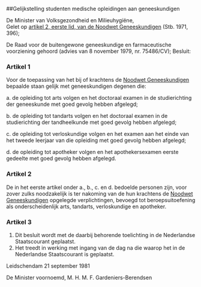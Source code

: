 <meta http-equiv='Content-Type' content='text/html; charset=utf-8' />

##Gelijkstelling studenten medische opleidingen aan geneeskundigen 

De Minister van Volksgezondheid en Milieuhygiëne,  
Gelet op [artikel 2, eerste lid, van de Noodwet Geneeskundigen](../../../../../../../../wet/noodwet/geneeskundigen/BWBR0002758/README.md) (Stb. 1971, 396);

De Raad voor de buitengewone geneeskundige en farmaceutische voorziening gehoord (advies van 8 november 1979, nr. 75486/CV);
Besluit:    

### Artikel  1  

Voor de toepassing van het bij of krachtens de [Noodwet Geneeskundigen](../../../../../../../../wet/noodwet/geneeskundigen/BWBR0002758/README.md) bepaalde staan gelijk met geneeskundigen degenen die: 

a. de opleiding tot arts volgen en het doctoraal examen in de studierichting der geneeskunde met goed gevolg hebben afgelegd; 

b. de opleiding tot tandarts volgen en het doctoraal examen in de studierichting der tandheelkunde met goed gevolg hebben afgelegd; 

c. de opleiding tot verloskundige volgen en het examen aan het einde van het tweede leerjaar van die opleiding met goed gevolg hebben afgelegd; 

d. de opleiding tot apotheker volgen en het apothekersexamen eerste gedeelte met goed gevolg hebben afgelegd.  

### Artikel  2  

De in het eerste artikel onder a., b., c. en d. bedoelde personen zijn, voor zover zulks noodzakelijk is ter nakoming van de hun krachtens de [Noodwet Geneeskundigen](../../../../../../../../wet/noodwet/geneeskundigen/BWBR0002758/README.md) opgelegde verplichtingen, bevoegd tot beroepsuitoefening als onderscheidenlijk arts, tandarts, verloskundige en apotheker. 

### Artikel  3  

1.  Dit besluit wordt met de daarbij behorende toelichting in de Nederlandse Staatscourant geplaatst.   
2.  Het treedt in werking met ingang van de dag na die waarop het in de Nederlandse Staatscourant is geplaatst.  

Leidschendam 
21 september 1981    

De 
Minister voornoemd, 
M. H. M. F.  Gardeniers-Berendsen      
